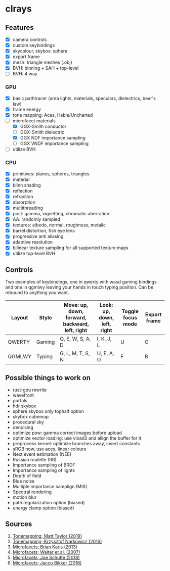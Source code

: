 # clrays

## Features
- [x] camera controls
- [x] custom keybindings
- [x] skycolour, skybox: sphere
- [x] export frame
- [x] mesh: triangle meshes (.obj)
- [x] BVH: binning + SAH + top-level
- [ ] BVH: 4 way

### GPU
- [x] basic pathtracer (area lights, materials, speculars, dielectrics, beer's law)
- [x] frame energy
- [x] tone mapping: Aces, Hable/Uncharted
- [ ] microfacet materials
  - [x] GGX-Smith conductor
  - [ ] GGX-Smith dielectric
  - [x] GGX NDF importance sampling
  - [ ] GGX VNDF importance sampling
- [ ] utilize BVH

### CPU
- [x] primitives: planes, spheres, triangles
- [x] material
- [x] blinn shading
- [x] reflection
- [x] refraction
- [x] absorption
- [x] multithreading
- [x] post: gamma, vignetting, chromatic aberration
- [x] AA: randomly sampled
- [x] textures: albedo, normal, roughness, metalic
- [x] barrel distortion, fish eye lens
- [x] progressive anti aliasing
- [x] adaptive resolution
- [x] bilinear texture sampling for all supported texture maps
- [x] utilize top-level BVH

## Controls

Two examples of keybindings, one in qwerty with wasd gaming bindings and one in qgmlwy leaving your hands in touch typing position.
Can be rebound to anything you want.

Layout  | Style | Move: up, down, forward, backward, left, right | Look: up, down, left, right | Toggle focus mode | Export frame
--------|-------|------------------------------------------------|-----------------------------|-------------------|---------------
QWERTY  |Gaming | Q, E, W, S, A, D                               | I, K, J, L                  | U                 | O
QGMLWY  |Typing | G, L, M, T, S, N                               | U, E, A, O                  | F                 | B

## Possible things to work on
- rust-gpu rewrite
- wavefront
- portals
- hdr skybox
- sphere skybox only tophalf option
- skybox cubemap
- procedural sky
- denoising
- optimize pow: gamma correct images before upload
- optimize vector loading: use vload3 and allign the buffer for it
- preprocess kernel: optimize branches away, insert constants
- sRGB now, use aces, linear colours
- Next event estimation (NEE)
- Russian roulette (RR)
- Importance sampling of BRDF
- Importance sampling of lights
- Depth of field
- Blue noise
- Multiple importance samplign (MIS)
- Spectral rendering
- motion blur
- path regularization option (biased)
- energy clamp option (biased)

## Sources
1. [Tonemapping; Matt Taylor (2019)](https://64.github.io/tonemapping/)
2. [Tonemapping; Krzysztof Narkowicz (2016)](https://knarkowicz.wordpress.com/2016/01/06/aces-filmic-tone-mapping-curve/)
3. [Microfacets; Brian Karis (2013)](http://graphicrants.blogspot.com/2013/08/specular-brdf-reference.html)
4. [Microfacets; Walter et al. (2007)](https://www.cs.cornell.edu/~srm/publications/EGSR07-btdf.pdf)
5. [Microfacets; Joe Schutte (2018)](https://schuttejoe.github.io/post/ggximportancesamplingpart1/)
6. [Microfacets; Jacco Bikker (2016)](https://www.cs.uu.nl/docs/vakken/magr/portfolio/INFOMAGR/lecture13.pdf)
<!---
[Microfacets; Eric Heitz (2018)]https://jcgt.org/published/0007/04/01/paper.pdf
--->
